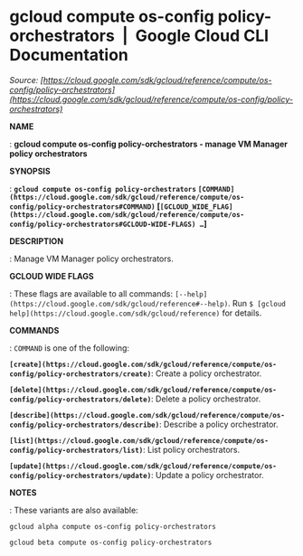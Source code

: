 # gcloud compute os-config policy-orchestrators  |  Google Cloud CLI Documentation

*Source: [https://cloud.google.com/sdk/gcloud/reference/compute/os-config/policy-orchestrators](https://cloud.google.com/sdk/gcloud/reference/compute/os-config/policy-orchestrators)*

**NAME**

: **gcloud compute os-config policy-orchestrators - manage VM Manager policy orchestrators**

**SYNOPSIS**

: **`gcloud compute os-config policy-orchestrators` `[COMMAND](https://cloud.google.com/sdk/gcloud/reference/compute/os-config/policy-orchestrators#COMMAND)` [`[GCLOUD_WIDE_FLAG](https://cloud.google.com/sdk/gcloud/reference/compute/os-config/policy-orchestrators#GCLOUD-WIDE-FLAGS) …`]**

**DESCRIPTION**

: Manage VM Manager policy orchestrators.

**GCLOUD WIDE FLAGS**

: These flags are available to all commands: `[--help](https://cloud.google.com/sdk/gcloud/reference#--help)`.
Run `$ [gcloud help](https://cloud.google.com/sdk/gcloud/reference)` for details.

**COMMANDS**

: ``COMMAND`` is one of the following:

**`[create](https://cloud.google.com/sdk/gcloud/reference/compute/os-config/policy-orchestrators/create)`**:
Create a policy orchestrator.

**`[delete](https://cloud.google.com/sdk/gcloud/reference/compute/os-config/policy-orchestrators/delete)`**:
Delete a policy orchestrator.

**`[describe](https://cloud.google.com/sdk/gcloud/reference/compute/os-config/policy-orchestrators/describe)`**:
Describe a policy orchestrator.

**`[list](https://cloud.google.com/sdk/gcloud/reference/compute/os-config/policy-orchestrators/list)`**:
List policy orchestrators.

**`[update](https://cloud.google.com/sdk/gcloud/reference/compute/os-config/policy-orchestrators/update)`**:
Update a policy orchestrator.

**NOTES**

: These variants are also available:

```
gcloud alpha compute os-config policy-orchestrators
```

```
gcloud beta compute os-config policy-orchestrators
```